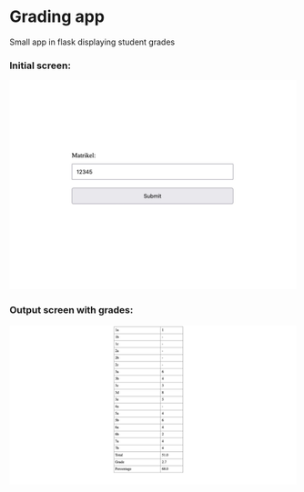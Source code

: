 # Grading app
Small app in flask displaying student grades

### Initial screen:
![Initial screen](1.jpg)

### Output screen with grades:
![Output screen with grades](2.jpg)
